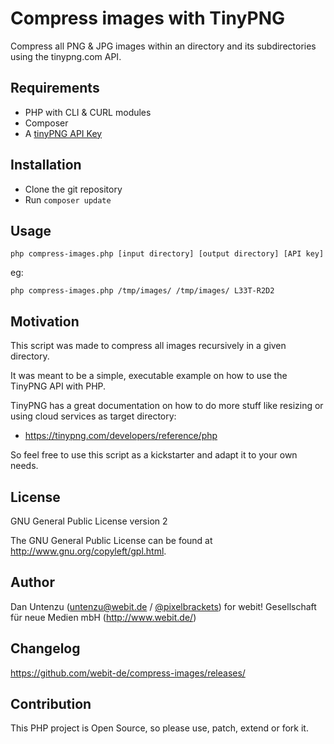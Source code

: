 Compress images with TinyPNG
============================

Compress all PNG & JPG images within an directory and its subdirectories using the tinypng.com API.

Requirements
------------

  * PHP with CLI & CURL modules
  * Composer
  * A [tinyPNG API Key](https://tinypng.com/developers)

Installation
------------

  * Clone the git repository
  * Run ```composer update```

Usage
-----

    php compress-images.php [input directory] [output directory] [API key]

eg: 

    php compress-images.php /tmp/images/ /tmp/images/ L33T-R2D2

Motivation
----------

This script was made to compress all images recursively in a given directory.

It was meant to be a simple, executable example on how to use the TinyPNG API with PHP.

TinyPNG has a great documentation on how to do more stuff like resizing or
using cloud services as target directory:

  * https://tinypng.com/developers/reference/php

So feel free to use this script as a kickstarter and adapt it to your own needs.

License
-------

GNU General Public License version 2

The GNU General Public License can be found at http://www.gnu.org/copyleft/gpl.html.

Author
------

Dan Untenzu (<untenzu@webit.de> / [@pixelbrackets](https://github.com/pixelbrackets))
for webit! Gesellschaft für neue Medien mbH (http://www.webit.de/)

Changelog
---------

https://github.com/webit-de/compress-images/releases/

Contribution
------------

This PHP project is Open Source, so please use, patch, extend or fork it.